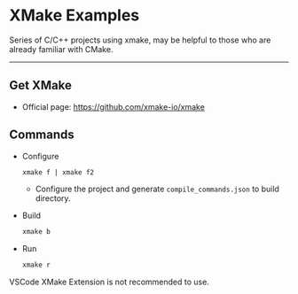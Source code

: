 # XMake Examples

Series of C/C++ projects using xmake, may be helpful to those who are already familiar with CMake.

---

## Get XMake

+ Official page: https://github.com/xmake-io/xmake

## Commands

+ Configure

    ```sh
    xmake f | xmake f2
    ````
    + Configure the project and generate `compile_commands.json` to build directory.

+ Build

    ```sh
    xmake b
    ````

+ Run

    ```sh
    xmake r
    ````

VSCode XMake Extension is not recommended to use.